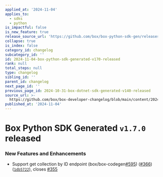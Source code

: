 ```yaml
---
applied_at: '2024-11-04'
applies_to:
  - sdks
  - python
is_impactful: false
is_new_feature: true
release_source_url: 'https://github.com/box/box-python-sdk-gen/releases/tag/v1.7.0'
collapse: true
is_index: false
category_id: changelog
subcategory_id: ''
id: 2024-11-04-box-python-sdk-generated-v170-released
rank: null
total_steps: null
type: changelog
sibling_id: ''
parent_id: changelog
next_page_id: ''
previous_page_id: 2024-10-31-box-dotnet-sdk-generated-v140-released
source_url: >-
  https://github.com/box/box-developer-changelog/blob/main/content/2024/11-04-box-python-sdk-generated-v170-released.md
published_at: '2024-11-04'
---
```

# Box Python SDK Generated `v1.7.0` released

### New Features and Enhancements

* Support get collection by ID endpoint (box/box-codegen[#595][1]) ([#366][2]) ([`1db5722`][3]), closes [#355][4]

[1]: https://github.com/box/box-codegen/issues/595

[2]: https://github.com/box/box-codegen/issues/366

[3]: https://github.com/box/box-codegen/commit/1db5722f7d02694739f1a52a6b2ebe0c406960b0

[4]: https://github.com/box/box-codegen/issues/355